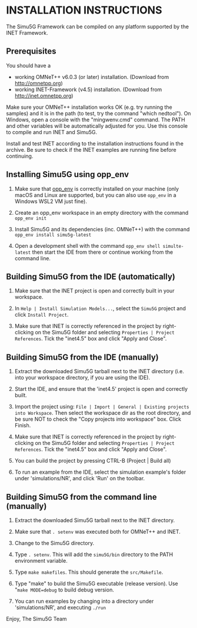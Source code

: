 INSTALLATION INSTRUCTIONS
=========================

The Simu5G Framework can be compiled on any platform supported by the INET Framework.

Prerequisites
-------------

You should have a

- working OMNeT++ v6.0.3 (or later) installation. (Download from http://omnetpp.org)
- working INET-Framework (v4.5) installation. (Download from http://inet.omnetpp.org)

Make sure your OMNeT++ installation works OK (e.g. try running the samples)
and it is in the path (to test, try the command "which nedtool"). On
Windows, open a console with the "mingwenv.cmd" command. The PATH and other
variables will be automatically adjusted for you. Use this console to compile
and run INET and Simu5G.

Install and test INET according to the installation instructions found in the archive.
Be sure to check if the INET examples are running fine before continuing.

Installing Simu5G using opp_env
-------------------------------

1. Make sure that [opp_env](https://github.com/omnetpp/opp_env) is correctly
   installed on your machine (only macOS and Linux are supported,
   but you can also use `opp_env` in a Windows WSL2 VM just fine).

2. Create an opp_env workspace in an empty directory with the command
   `opp_env init`

3. Install Simu5G and its dependencies (inc. OMNeT++) with the command
   `opp_env install simu5g-latest`

4. Open a development shell with the command `opp_env shell simulte-latest`
   then start the IDE from there or continue working from the command line.

Building Simu5G from the IDE (automatically)
--------------------------------------------

1. Make sure that the INET project is open and correctly built in your workspace.

2. In `Help | Install Simulation Models...`, select the `Simu5G` project and click
   `Install Project`.

3. Make sure that INET is correctly referenced in the project by right-clicking on
   the Simu5G folder and selecting `Properties | Project References`. Tick the
   "inet4.5" box and click "Apply and Close".

Building Simu5G from the IDE (manually)
---------------------------------------

1. Extract the downloaded Simu5G tarball next to the INET directory
   (i.e. into your workspace directory, if you are using the IDE).

2. Start the IDE, and ensure that the 'inet4.5' project is open and correctly built.

3. Import the project using: `File | Import | General | Existing projects into Workspace`.
   Then select the workspace dir as the root directory, and be sure NOT to check the
   "Copy projects into workspace" box. Click Finish.

4. Make sure that INET is correctly referenced in the project by right-clicking on
   the Simu5G folder and selecting `Properties | Project References`. Tick the
   "inet4.5" box and click "Apply and Close".

5. You can build the project by pressing CTRL-B (Project | Build all)

6. To run an example from the IDE, select the simulation example's folder under 
   'simulations/NR', and click 'Run' on the toolbar.

Building Simu5G from the command line (manually)
------------------------------------------------

1. Extract the downloaded Simu5G tarball next to the INET directory.

2. Make sure that `. setenv` was executed both for OMNeT++ and INET.

3. Change to the Simu5G directory.

4. Type `. setenv`. This will add the `simu5G/bin` directory to the PATH environment variable.

5. Type `make makefiles`. This should generate the `src/Makefile`.

6. Type "make" to build the Simu5G executable (release version). Use "`make MODE=debug`
   to build debug version.

7. You can run examples by changing into a directory under 'simulations/NR', and
   executing `./run`

Enjoy,
The Simu5G Team

